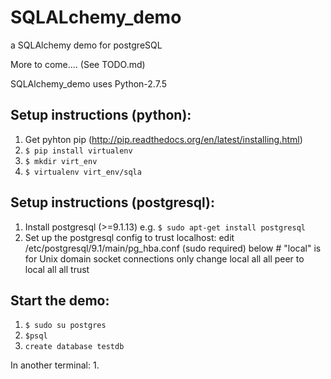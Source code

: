 SQLALchemy_demo
===============

a SQLAlchemy demo for postgreSQL

More to come.... (See TODO.md)

SQLAlchemy_demo uses Python-2.7.5



Setup instructions (python):
---------------
  1. Get pyhton pip (http://pip.readthedocs.org/en/latest/installing.html)
  2. `$ pip install virtualenv`
  3. `$ mkdir virt_env`
  4. `$ virtualenv virt_env/sqla`

Setup instructions (postgresql):
---------------
  1. Install postgresql (>=9.1.13) e.g. `$ sudo apt-get install postgresql`
  2. Set up the postgresql config to trust localhost:
      edit /etc/postgresql/9.1/main/pg_hba.conf (sudo required)
        below    # "local" is for Unix domain socket connections only
        change  local   all     all     peer
        to      local   all     all     trust

Start the demo:
---------------
  1. `$ sudo su postgres`
  2. `$psql`
  3. `create database testdb`

In another terminal:
    1. 


